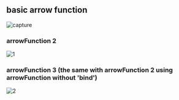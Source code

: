 ## basic arrow function
![capture](https://user-images.githubusercontent.com/26092150/44302490-b90c1a00-a2f7-11e8-9f19-8b5dcac37299.JPG)

### arrowFunction 2
![1](https://user-images.githubusercontent.com/26092150/44416964-61adba00-a542-11e8-999e-323231cda7cf.JPG)
### arrowFunction 3 (the same with arrowFunction 2 using arrowFunction without 'bind')
![2](https://user-images.githubusercontent.com/26092150/44416965-61adba00-a542-11e8-9227-21aa0b609f54.JPG)
